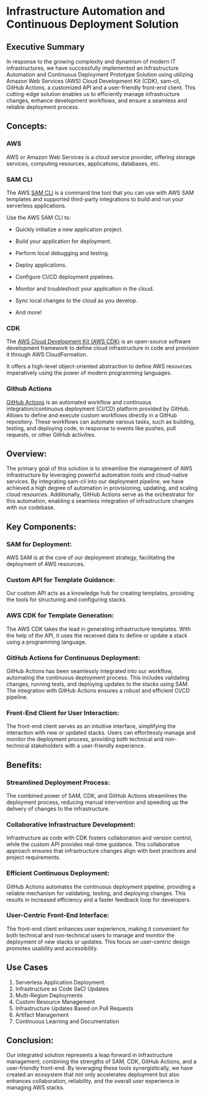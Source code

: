 # Infrastructure Automation and Continuous Deployment Solution

## Executive Summary

In response to the growing complexity and dynamism of modern IT infrastructures, we have successfully implemented an Infrastructure Automation and Continuous Deployment Prototype Solution using utilizing Amazon Web Services (AWS) Cloud Development Kit (CDK), sam-cli, GitHub Actions, a customized API and a user-friendly front-end client. This cutting-edge solution enables us to efficiently manage infrastructure changes, enhance development workflows, and ensure a seamless and reliable deployment process. 

## Concepts: 

### AWS 
AWS or Amazon Web Services is a cloud service provider, offering storage services, computing resources, applications, databases, etc. 

### SAM CLI  

The AWS [SAM CLI](https://docs.aws.amazon.com/serverless-application-model/latest/developerguide/what-is-sam.html) is a command line tool that you can use with AWS SAM templates and supported third-party integrations to build and run your serverless applications.

Use the AWS SAM CLI to: 

- Quickly initialize a new application project. 

- Build your application for deployment. 

- Perform local debugging and testing. 

- Deploy applications. 

- Configure CI/CD deployment pipelines. 

- Monitor and troubleshoot your application in the cloud. 

- Sync local changes to the cloud as you develop. 

- And more! 


### CDK  

The [AWS Cloud Development Kit (AWS CDK)](https://docs.aws.amazon.com/cdk/v2/guide/home.html) is an open-source software development framework to define cloud infrastructure in code and provision it through AWS CloudFormation. 

It offers a high-level object-oriented abstraction to define AWS resources imperatively using the power of modern programming languages. 

### Github Actions  

[GitHub Actions](https://docs.github.com/en/actions/learn-github-actions/understanding-github-actions) is an automated workflow and continuous integration/continuous deployment (CI/CD) platform provided by GitHub. Allows to define and execute custom workflows directly in a GitHub repository. These workflows can automate various tasks, such as building, testing, and deploying code, in response to events like pushes, pull requests, or other GitHub activities. 

## Overview:  

The primary goal of this solution is to streamline the management of AWS infrastructure by leveraging powerful automation tools and cloud-native services. By integrating sam-cli into our deployment pipeline, we have achieved a high degree of automation in provisioning, updating, and scaling cloud resources. Additionally, GitHub Actions serve as the orchestrator for this automation, enabling a seamless integration of infrastructure changes with our codebase.


## Key Components: 

### SAM for Deployment:

AWS SAM is at the core of our deployment strategy, facilitating the deployment of AWS resources.  

### Custom API for Template Guidance: 

Our custom API acts as a knowledge hub for creating templates, providing the tools for structuring and configuring stacks. 

### AWS CDK for Template Generation: 

The AWS CDK takes the lead in generating infrastructure templates. With the help of the API, it uses the received data to define or update a stack using a programming language. 

### GitHub Actions for Continuous Deployment: 

GitHub Actions has been seamlessly integrated into our workflow, automating the continuous deployment process. This includes validating changes, running tests, and deploying updates to the stacks using SAM. The integration with GitHub Actions ensures a robust and efficient CI/CD pipeline. 

### Front-End Client for User Interaction: 

The front-end client serves as an intuitive interface, simplifying the interaction with new or updated stacks. Users can effortlessly manage and monitor the deployment process, providing both technical and non-technical stakeholders with a user-friendly experience.

## Benefits: 

### Streamlined Deployment Process: 

The combined power of SAM, CDK, and GitHub Actions streamlines the deployment process, reducing manual intervention and speeding up the delivery of changes to the infrastructure. 

### Collaborative Infrastructure Development: 

Infrastructure as code with CDK fosters collaboration and version control, while the custom API provides real-time guidance. This collaborative approach ensures that infrastructure changes align with best practices and project requirements. 

### Efficient Continuous Deployment: 

GitHub Actions automates the continuous deployment pipeline, providing a reliable mechanism for validating, testing, and deploying changes. This results in increased efficiency and a faster feedback loop for developers. 

### User-Centric Front-End Interface: 

The front-end client enhances user experience, making it convenient for both technical and non-technical users to manage and monitor the deployment of new stacks or updates. This focus on user-centric design promotes usability and accessibility.


## Use Cases
1. Serverless Application Deployment.
2. Infrastructure as Code (IaC) Updates
3. Multi-Region Deployments
4. Custom Resource Management
5. Infrastructure Updates Based on Pull Requests
6. Artifact Management
7. Continuous Learning and Documentation


## Conclusion:  

Our integrated solution represents a leap forward in infrastructure management, combining the strengths of SAM, CDK, GitHub Actions, and a user-friendly front-end. By leveraging these tools synergistically, we have created an ecosystem that not only accelerates deployment but also enhances collaboration, reliability, and the overall user experience in managing AWS stacks. 
